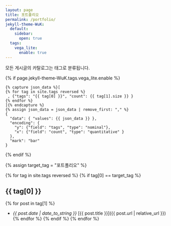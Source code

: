 ```yaml
---
layout: page
title: 포트폴리오
permalink: /portfolio/
jekyll-theme-WuK:
  default:
    sidebar:
      open: true
  tags:
    vega_lite:
      enable: true
---
```


모든 게시글의 카탈로그는 태그로 분류됩니다.

{% if page.jekyll-theme-WuK.tags.vega_lite.enable %}

```vega-lite
{% capture json_data %}[
{% for tag in site.tags reversed %}
 , {"tags": "{{ tag[0] }}", "count": {{ tag[1].size }} }
{% endfor %}
]{% endcapture %}
{% assign json_data = json_data | remove_first: "," %}
{
  "data": { "values": {{ json_data }} },
  "encoding": {
    "y": {"field": "tags", "type": "nominal"},
    "x": {"field": "count", "type": "quantitative" }
  },
  "mark": "bar"
}
```

{% endif %}

{% assign target_tag = "포트폴리오" %}

{% for tag in site.tags reversed %} 
  {% if tag[0] == target_tag %}
## {{ tag[0] }}

{% for post in tag[1] %}
- *{{ post.date | date_to_string }}* [{{ post.title }}]({{ post.url | relative_url }}){% endfor %}
  {% endif %}
{% endfor %}
